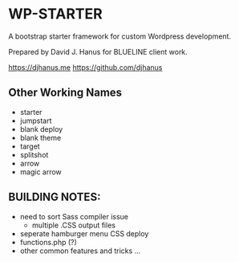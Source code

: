 # WP-STARTER

A bootstrap starter framework for custom Wordpress development.

Prepared by David J. Hanus for BLUELINE client work.

https://djhanus.me
https://github.com/djhanus

## Other Working Names

- starter
- jumpstart
- blank deploy
- blank theme
- target
- splitshot
- arrow
- magic arrow

## BUILDING NOTES:

- need to sort Sass compiler issue
	- multiple .CSS output files
- seperate hamburger menu CSS deploy
- functions.php (?)
- other common features and tricks ...